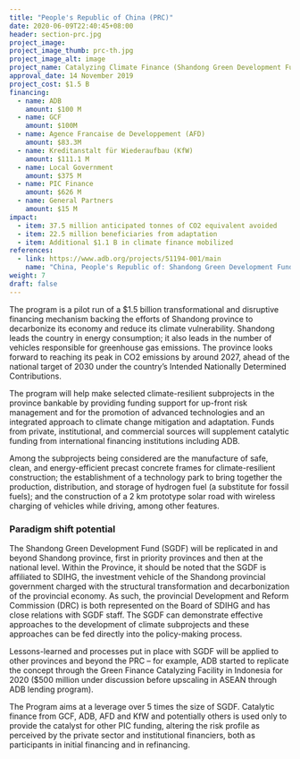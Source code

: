 ```yaml
---
title: "People's Republic of China (PRC)"
date: 2020-06-09T22:40:45+08:00
header: section-prc.jpg
project_image:
project_image_thumb: prc-th.jpg
project_image_alt: image
project_name: Catalyzing Climate Finance (Shandong Green Development Fund) Program in the People’s Republic of China 
approval_date: 14 November 2019
project_cost: $1.5 B
financing:
  - name: ADB 
    amount: $100 M  
  - name: GCF
    amount: $100M
  - name: Agence Francaise de Developpement (AFD) 
    amount: $83.3M
  - name: Kreditanstalt für Wiederaufbau (KfW) 
    amount: $111.1 M
  - name: Local Government 
    amount: $375 M
  - name: PIC Finance 
    amount: $626 M
  - name: General Partners 
    amount: $15 M
impact:
  - item: 37.5 million anticipated tonnes of CO2 equivalent avoided
  - item: 22.5 million beneficiaries from adaptation
  - item: Additional $1.1 B in climate finance mobilized
references:
  - link: https://www.adb.org/projects/51194-001/main
    name: "China, People's Republic of: Shandong Green Development Fund Project"
weight: 7
draft: false
---
```



The program is a pilot run of a $1.5 billion transformational and disruptive financing mechanism backing the efforts of Shandong province to decarbonize its economy and reduce its climate vulnerability. Shandong leads the country in energy consumption; it also leads in the number of vehicles responsible for greenhouse gas emissions. The province looks forward to reaching its peak in CO2 emissions by around 2027, ahead of the national target of 2030 under the country’s Intended Nationally Determined Contributions. 

The program will help make selected climate-resilient subprojects in the province bankable by providing funding support for up-front risk management and for the promotion of advanced technologies and an integrated approach to climate change mitigation and adaptation. Funds from private, institutional, and commercial sources will supplement catalytic funding from international financing institutions including ADB. 

Among the subprojects being considered are the manufacture of safe, clean, and energy-efficient precast concrete frames for climate-resilient construction; the establishment of a technology park to bring together the production, distribution, and storage of hydrogen fuel (a substitute for fossil fuels); and the construction of a 2 km prototype solar road with wireless charging of vehicles while driving, among other features.  

### Paradigm shift potential

The Shandong Green Development Fund (SGDF) will be replicated in and beyond Shandong province, first in priority provinces and then at the national level. Within the Province, it should be noted that the SGDF is affiliated to SDIHG, the investment vehicle of the Shandong provincial government charged with the structural transformation and decarbonization of the provincial economy. As such, the provincial Development and Reform Commission (DRC) is both represented on the Board of SDIHG and has close relations with SGDF staff. The SGDF can demonstrate effective approaches to the development of climate subprojects and these approaches can be fed directly into the policy-making process. 

Lessons-learned and processes put in place with SGDF will be applied to other provinces and beyond the PRC – for example, ADB started to replicate the concept through the Green Finance Catalyzing Facility in Indonesia for 2020 ($500 million under discussion before upscaling in ASEAN through ADB lending program).

The Program aims at a leverage over 5 times the size of SGDF. Catalytic finance from GCF, ADB, AFD and KfW and potentially others is used only to provide the catalyst for other PIC funding, altering the risk profile as perceived by the private sector and institutional financiers, both as participants in initial financing and in refinancing.